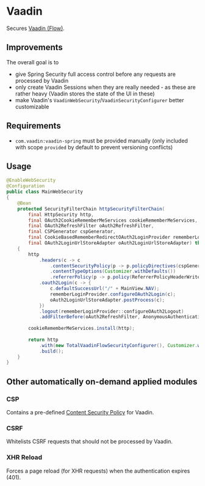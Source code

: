 # Vaadin

Secures [Vaadin (Flow)](https://github.com/vaadin/platform).

## Improvements

The overall goal is to
* give Spring Security full access control before any requests are processed by Vaadin
* only create Vaadin Sessions when they are really needed - as these are rather heavy (Vaadin stores the state of the UI in these)
* make Vaadin's ``VaadinWebSecurity``/``VaadinSecurityConfigurer`` better customizable

## Requirements

* ``com.vaadin:vaadin-spring`` must be provided manually (only included with scope ``provided`` by default to prevent versioning conflicts)

## Usage

```java
@EnableWebSecurity
@Configuration
public class MainWebSecurity
{
    @Bean
    protected SecurityFilterChain httpSecurityFilterChain(
        final HttpSecurity http,
        final OAuth2CookieRememberMeServices cookieRememberMeServices,
        final OAuth2RefreshFilter oAuth2RefreshFilter,
        final CSPGenerator cspGenerator,
        final CookieBasedRememberRedirectOAuth2LoginProvider rememberLoginProvider,
        final OAuth2LoginUrlStoreAdapter oAuth2LoginUrlStoreAdapter) throws Exception
    {
        http
            .headers(c -> c
                .contentSecurityPolicy(p -> p.policyDirectives(cspGenerator.buildCSP()))
                .contentTypeOptions(Customizer.withDefaults())
                .referrerPolicy(p -> p.policy(ReferrerPolicyHeaderWriter.ReferrerPolicy.SAME_ORIGIN)))
            .oauth2Login(c -> {
                c.defaultSuccessUrl("/" + MainView.NAV);
                rememberLoginProvider.configureOAuth2Login(c);
                oAuth2LoginUrlStoreAdapter.postProcess(c);
            })
            .logout(rememberLoginProvider::configureOAuth2Logout)
            .addFilterBefore(oAuth2RefreshFilter, AnonymousAuthenticationFilter.class);
        
        cookieRememberMeServices.install(http);
        
        return http
            .with(new TotalVaadinFlowSecurityConfigurer(), Customizer.withDefaults())
            .build();
    }
}
```

## Other automatically on-demand applied modules

### CSP

Contains a pre-defined [Content Security Policy](../csp/) for Vaadin.

### CSRF

Whitelists CSRF requests that should not be processed by Vaadin.

### XHR Reload

Forces a page reload (for XHR requests) when the authentication expires (401).
